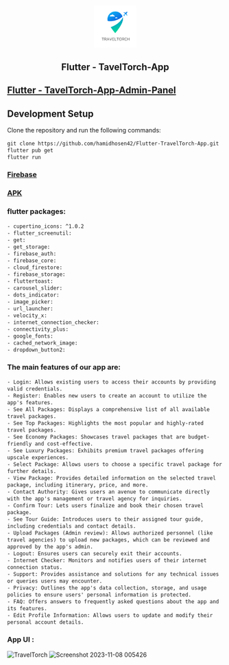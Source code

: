 <p align="center"> 
  <tr>
     <td><img src="/assets/logo/logo.png" width=100 ></td>
  </tr>
  <h2 align="center">Flutter - TavelTorch-App<h2>
 </p>

## [Flutter - TavelTorch-App-Admin-Panel](https://github.com/hamidhosen42/Flutter-TravelTorch-App-Admin)
 
## Development Setup
Clone the repository and run the following commands:
```
git clone https://github.com/hamidhosen42/Flutter-TravelTorch-App.git
flutter pub get
flutter run
```
### [Firebase](https://console.firebase.google.com/u/5/project/flutter-tour-app-dae95/firestore/data/~2Fall-data~2F865fly0ssAC4yr4OCfJ6)
### [APK](https://github.com/hamidhosen42/Flutter-TravelTorch-App/blob/main/lib/TravelTorch.apk) 

### flutter packages:
```
- cupertino_icons: ^1.0.2
- flutter_screenutil:
- get:
- get_storage:
- firebase_auth:
- firebase_core:
- cloud_firestore:
- firebase_storage:
- fluttertoast:
- carousel_slider:
- dots_indicator:
- image_picker:
- url_launcher:
- velocity_x:
- internet_connection_checker:
- connectivity_plus:
- google_fonts:
- cached_network_image:
- dropdown_button2:
```

### The main features of our app are:
```
- Login: Allows existing users to access their accounts by providing valid credentials.
- Register: Enables new users to create an account to utilize the app's features.
- See All Packages: Displays a comprehensive list of all available travel packages.
- See Top Packages: Highlights the most popular and highly-rated travel packages.
- See Economy Packages: Showcases travel packages that are budget-friendly and cost-effective.
- See Luxury Packages: Exhibits premium travel packages offering upscale experiences.
- Select Package: Allows users to choose a specific travel package for further details.
- View Package: Provides detailed information on the selected travel package, including itinerary, price, and more.
- Contact Authority: Gives users an avenue to communicate directly with the app's management or travel agency for inquiries.
- Confirm Tour: Lets users finalize and book their chosen travel package.
- See Tour Guide: Introduces users to their assigned tour guide, including credentials and contact details.
- Upload Packages (Admin review): Allows authorized personnel (like travel agencies) to upload new packages, which can be reviewed and approved by the app's admin.
- Logout: Ensures users can securely exit their accounts.
- Internet Checker: Monitors and notifies users of their internet connection status.
- Support: Provides assistance and solutions for any technical issues or queries users may encounter.
- Privacy: Outlines the app's data collection, storage, and usage policies to ensure users' personal information is protected.
- FAQ: Offers answers to frequently asked questions about the app and its features.
- Edit Profile Information: Allows users to update and modify their personal account details.
```

### App UI :
![TravelTorch](https://github.com/hamidhosen42/TravelTorch/assets/68488154/18331aa0-f2e5-49b7-b7ef-9d11fa5664d0)
![Screenshot 2023-11-08 005426](https://github.com/hamidhosen42/TravelTorch/assets/68488154/3d60db05-e1c0-4865-ab65-0f1ea6255fa5)


